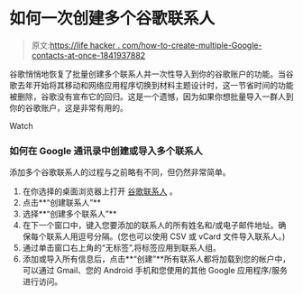 # 如何一次创建多个谷歌联系人

> 原文:[https://life hacker . com/how-to-create-multiple-Google-contacts-at-once-1841937882](https://lifehacker.com/how-to-create-multiple-google-contacts-at-once-1841937882)

谷歌悄悄地恢复了批量创建多个联系人并一次性导入到你的谷歌账户的功能。当谷歌去年开始将其移动和网络应用程序切换到材料主题设计时，这一节省时间的功能被删除，谷歌没有宣布它的回归。这是一个遗憾，因为如果你想批量导入一群人到你的谷歌账户，这是非常有用的。

Watch

### 如何在 Google 通讯录中创建或导入多个联系人

添加多个谷歌联系人的过程与之前略有不同，但仍然非常简单。

1.  在你选择的桌面浏览器上打开 [谷歌联系人](https://contacts.google.com/) 。
2.  点击**“创建联系人”**
3.  选择**“创建多个联系人”**
4.  在下一个窗口中，键入您要添加的联系人的所有姓名和/或电子邮件地址。确保每个联系人用逗号分隔。(您也可以使用 CSV 或 vCard 文件导入联系人。)
5.  通过单击窗口右上角的“无标签”,将标签应用到联系人组。
6.  添加或导入所有信息后，点击**“创建”**所有联系人都将加载到您的帐户中，可以通过 Gmail、您的 Android 手机和您使用的其他 Google 应用程序/服务进行访问。